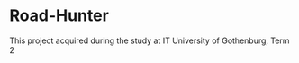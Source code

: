 Road-Hunter
===========

This project acquired during the study at IT University of Gothenburg, Term 2